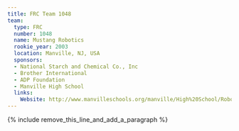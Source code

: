 ```yaml
---
title: FRC Team 1048
team:
  type: FRC
  number: 1048
  name: Mustang Robotics
  rookie_year: 2003
  location: Manville, NJ, USA
  sponsors:
  - National Starch and Chemical Co., Inc
  - Brother International
  - ADP Foundation
  - Manville High School
  links:
    Website: http://www.manvilleschools.org/manville/High%20School/Robotics%20Team
---
```


{% include remove_this_line_and_add_a_paragraph %}
